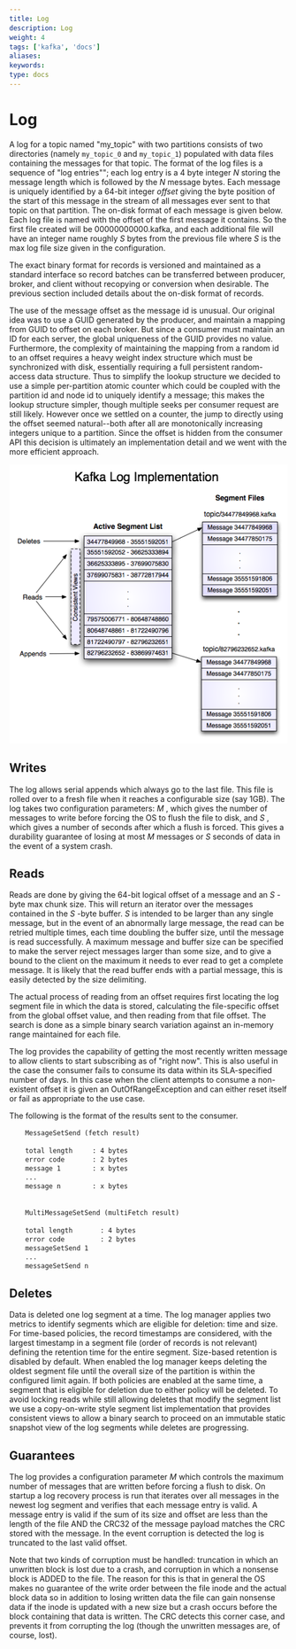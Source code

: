 ```yaml
---
title: Log
description: Log
weight: 4
tags: ['kafka', 'docs']
aliases: 
keywords: 
type: docs
---
```


# Log

A log for a topic named "my_topic" with two partitions consists of two directories (namely `my_topic_0` and `my_topic_1`) populated with data files containing the messages for that topic. The format of the log files is a sequence of "log entries""; each log entry is a 4 byte integer _N_ storing the message length which is followed by the _N_ message bytes. Each message is uniquely identified by a 64-bit integer _offset_ giving the byte position of the start of this message in the stream of all messages ever sent to that topic on that partition. The on-disk format of each message is given below. Each log file is named with the offset of the first message it contains. So the first file created will be 00000000000.kafka, and each additional file will have an integer name roughly _S_ bytes from the previous file where _S_ is the max log file size given in the configuration. 

The exact binary format for records is versioned and maintained as a standard interface so record batches can be transferred between producer, broker, and client without recopying or conversion when desirable. The previous section included details about the on-disk format of records.

The use of the message offset as the message id is unusual. Our original idea was to use a GUID generated by the producer, and maintain a mapping from GUID to offset on each broker. But since a consumer must maintain an ID for each server, the global uniqueness of the GUID provides no value. Furthermore, the complexity of maintaining the mapping from a random id to an offset requires a heavy weight index structure which must be synchronized with disk, essentially requiring a full persistent random-access data structure. Thus to simplify the lookup structure we decided to use a simple per-partition atomic counter which could be coupled with the partition id and node id to uniquely identify a message; this makes the lookup structure simpler, though multiple seeks per consumer request are still likely. However once we settled on a counter, the jump to directly using the offset seemed natural--both after all are monotonically increasing integers unique to a partition. Since the offset is hidden from the consumer API this decision is ultimately an implementation detail and we went with the more efficient approach. 

![](/28/images/kafka_log.png)

## Writes

The log allows serial appends which always go to the last file. This file is rolled over to a fresh file when it reaches a configurable size (say 1GB). The log takes two configuration parameters: _M_ , which gives the number of messages to write before forcing the OS to flush the file to disk, and _S_ , which gives a number of seconds after which a flush is forced. This gives a durability guarantee of losing at most _M_ messages or _S_ seconds of data in the event of a system crash. 

## Reads

Reads are done by giving the 64-bit logical offset of a message and an _S_ -byte max chunk size. This will return an iterator over the messages contained in the _S_ -byte buffer. _S_ is intended to be larger than any single message, but in the event of an abnormally large message, the read can be retried multiple times, each time doubling the buffer size, until the message is read successfully. A maximum message and buffer size can be specified to make the server reject messages larger than some size, and to give a bound to the client on the maximum it needs to ever read to get a complete message. It is likely that the read buffer ends with a partial message, this is easily detected by the size delimiting. 

The actual process of reading from an offset requires first locating the log segment file in which the data is stored, calculating the file-specific offset from the global offset value, and then reading from that file offset. The search is done as a simple binary search variation against an in-memory range maintained for each file. 

The log provides the capability of getting the most recently written message to allow clients to start subscribing as of "right now". This is also useful in the case the consumer fails to consume its data within its SLA-specified number of days. In this case when the client attempts to consume a non-existent offset it is given an OutOfRangeException and can either reset itself or fail as appropriate to the use case. 

The following is the format of the results sent to the consumer. 
    
    
        MessageSetSend (fetch result)
    
        total length     : 4 bytes
        error code       : 2 bytes
        message 1        : x bytes
        ...
        message n        : x bytes
    
    
        MultiMessageSetSend (multiFetch result)
    
        total length       : 4 bytes
        error code         : 2 bytes
        messageSetSend 1
        ...
        messageSetSend n

## Deletes

Data is deleted one log segment at a time. The log manager applies two metrics to identify segments which are eligible for deletion: time and size. For time-based policies, the record timestamps are considered, with the largest timestamp in a segment file (order of records is not relevant) defining the retention time for the entire segment. Size-based retention is disabled by default. When enabled the log manager keeps deleting the oldest segment file until the overall size of the partition is within the configured limit again. If both policies are enabled at the same time, a segment that is eligible for deletion due to either policy will be deleted. To avoid locking reads while still allowing deletes that modify the segment list we use a copy-on-write style segment list implementation that provides consistent views to allow a binary search to proceed on an immutable static snapshot view of the log segments while deletes are progressing. 

## Guarantees

The log provides a configuration parameter _M_ which controls the maximum number of messages that are written before forcing a flush to disk. On startup a log recovery process is run that iterates over all messages in the newest log segment and verifies that each message entry is valid. A message entry is valid if the sum of its size and offset are less than the length of the file AND the CRC32 of the message payload matches the CRC stored with the message. In the event corruption is detected the log is truncated to the last valid offset. 

Note that two kinds of corruption must be handled: truncation in which an unwritten block is lost due to a crash, and corruption in which a nonsense block is ADDED to the file. The reason for this is that in general the OS makes no guarantee of the write order between the file inode and the actual block data so in addition to losing written data the file can gain nonsense data if the inode is updated with a new size but a crash occurs before the block containing that data is written. The CRC detects this corner case, and prevents it from corrupting the log (though the unwritten messages are, of course, lost). 
